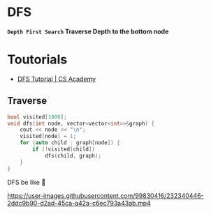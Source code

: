 # DFS 
**`Depth First Search` Traverse Depth to the bottom node**
# Toutorials
- [DFS  Tutorial | CS Academy](https://csacademy.com/lesson/depth_first_search)
## Traverse
```cpp
bool visited[1000];
void dfs(int node, vector<vector<int>>&graph) {
    cout << node << "\n";
    visited[node] = 1;
    for (auto child : graph[node]) {
        if (!visited[child])
            dfs(child, graph);
    }
} 
``` 
DFS be like 🤣

https://user-images.githubusercontent.com/99830416/232340446-2ddc9b90-d2ad-45ca-a42a-c6ec793a43ab.mp4
